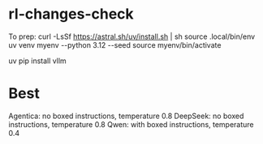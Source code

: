 # rl-changes-check

To prep:
curl -LsSf https://astral.sh/uv/install.sh | sh
source .local/bin/env
uv venv myenv --python 3.12 --seed
source myenv/bin/activate

uv pip install vllm


# Best
Agentica: no boxed instructions, temperature 0.8
DeepSeek: no boxed instructions, temperature 0.8
Qwen: with boxed instructions, temperature 0.4
